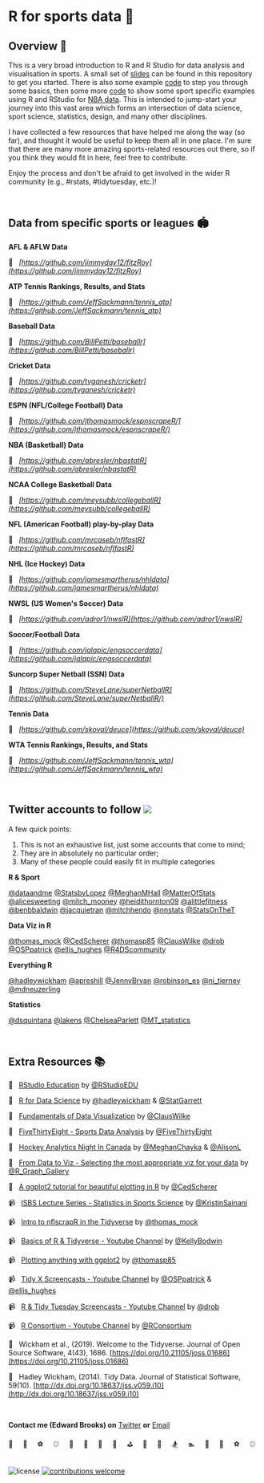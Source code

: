 # R for sports data 🏀                    

## Overview 💬

This is a very broad introduction to R and R Studio for data analysis and visualisation in sports. A small set of [slides](https://github.com/edbrooks/R_for_sports_data/main/slides/slides.html) can be found in this repository to get you started. There is also some example [code](https://github.com/edbrooks/R_for_sports_data/main/scripts/basics_in_r.R) to step you through some basics, then some more [code](https://github.com/edbrooks/R_for_sports_data/main/scripts/NBA_data_in_r.R) to show some sport specific examples using R and RStudio for [NBA data](https://github.com/edbrooks/R_for_sports_data/main/data/NBA_2017-18_AdvancedStats_Salary.csv). This is intended to jump-start your journey into this vast area which forms an intersection of data science, sport science, statistics, design, and many other disciplines.

I have collected a few resources that have helped me along the way (so far), and thought it would be useful to keep them all in one place. I'm sure that there are many more amazing sports-related resources out there, so if you think they would fit in here, feel free to contribute. 

Enjoy the process and don't be afraid to get involved in the wider R community (e.g., #rstats, #tidytuesday, etc.)!


<br />

## Data from specific sports or leagues 🏟️

**AFL & AFLW Data**

🔗 &nbsp; *[https://github.com/jimmyday12/fitzRoy](https://github.com/jimmyday12/fitzRoy)*

**ATP Tennis Rankings, Results, and Stats**

🔗 &nbsp; *[https://github.com/JeffSackmann/tennis_atp](https://github.com/JeffSackmann/tennis_atp)*

**Baseball Data**

🔗 &nbsp; *[https://github.com/BillPetti/baseballr](https://github.com/BillPetti/baseballr)* 

**Cricket Data**

🔗 &nbsp; *[https://github.com/tvganesh/cricketr](https://github.com/tvganesh/cricketr)* 

**ESPN (NFL/College Football) Data**

🔗 &nbsp; *[https://github.com/jthomasmock/espnscrapeR/](https://github.com/jthomasmock/espnscrapeR/)*

**NBA (Basketball) Data**

🔗 &nbsp; *[https://github.com/abresler/nbastatR](https://github.com/abresler/nbastatR)* 

**NCAA College Basketball Data**

🔗 &nbsp; *[https://github.com/meysubb/collegeballR](https://github.com/meysubb/collegeballR)* 

**NFL (American Football) play-by-play Data**

🔗 &nbsp; *[https://github.com/mrcaseb/nflfastR](https://github.com/mrcaseb/nflfastR)* 

**NHL (Ice Hockey) Data**

🔗 &nbsp; *[https://github.com/jamesmartherus/nhldata](https://github.com/jamesmartherus/nhldata)* 

**NWSL (US Women's Soccer) Data**

🔗 &nbsp; *[https://github.com/adror1/nwslR](https://github.com/adror1/nwslR)* 

**Soccer/Football Data**

🔗 &nbsp; *[https://github.com/jalapic/engsoccerdata](https://github.com/jalapic/engsoccerdata)* 

**Suncorp Super Netball (SSN) Data**

🔗 &nbsp; *[https://github.com/SteveLane/superNetballR](https://github.com/SteveLane/superNetballR/)* 

**Tennis Data**

🔗 &nbsp; *[https://github.com/skoval/deuce](https://github.com/skoval/deuce)*

**WTA Tennis Rankings, Results, and Stats**

🔗 &nbsp; *[https://github.com/JeffSackmann/tennis_wta](https://github.com/JeffSackmann/tennis_wta)*

<br />

## Twitter accounts to follow <img src="https://img.icons8.com/fluent/48/000000/twitter.png"/>
A few quick points:
1. This is not an exhaustive list, just some accounts that come to mind; 
2. They are in absolutely no particular order;
3. Many of these people could easily fit in multiple categories

**R & Sport**

[@dataandme](https://twitter.com/dataandme)
[@StatsbyLopez](https://twitter.com/StatsbyLopez)
[@MeghanMHall](https://twitter.com/MeghanMHall)
[@MatterOfStats](https://twitter.com/MatterOfStats)
[@alicesweeting](https://twitter.com/alicesweeting)
[@mitch_mooney](https://twitter.com/mitch_mooney)
[@heidithornton09](https://twitter.com/heidithornton09)
[@alittlefitness](https://twitter.com/alittlefitness)
[@benbbaldwin](https://twitter.com/benbbaldwin)
[@jacquietran](https://twitter.com/jacquietran)
[@mitchhendo](https://twitter.com/mitchhendo)
[@nnstats](https://twitter.com/nnstats)
[@StatsOnTheT](https://twitter.com/StatsOnTheT)

**Data Viz in R**

[@thomas_mock](https://twitter.com/thomas_mock)
[@CedScherer](https://twitter.com/CedScherer)
[@thomasp85](https://twitter.com/thomasp85)
[@ClausWilke](https://twitter.com/@ClausWilke)
[@drob](https://twitter.com/drob)
[@OSPpatrick](https://twitter.com/OSPpatrick)
[@ellis_hughes](https://twitter.com/ellis_hughes)
[@R4DScommunity](https://twitter.com/R4DScommunity)


**Everything R**

[@hadleywickham](https://twitter.com/hadleywickham)
[@apreshill](https://twitter.com/apreshill)
[@JennyBryan](https://twitter.com/JennyBryan)
[@robinson_es](https://twitter.com/robinson_es)
[@nj_tierney](https://twitter.com/nj_tierney)
[@mdneuzerling](https://twitter.com/mdneuzerling)


**Statistics**

[@dsquintana](https://twitter.com/dsquintana)
[@lakens](https://twitter.com/lakens)
[@ChelseaParlett](https://twitter.com/ChelseaParlett)
[@MT_statistics](https://twitter.com/MT_statistics)

<br />

## Extra Resources 📚

📑 &nbsp; [RStudio Education](https://education.rstudio.com/) by [@RStudioEDU](https://twitter.com/RStudioEDU)

📑 &nbsp; [R for Data Science](https://r4ds.had.co.nz/) by [@hadleywickham](https://twitter.com/hadleywickham) & [@StatGarrett](https://twitter.com/StatGarrett)

📑 &nbsp; [Fundamentals of Data Visualization](https://serialmentor.com/dataviz/) by [@ClausWilke](https://twitter.com/ClausWilke)

📑 &nbsp; [FiveThirtyEight - Sports Data Analysis](https://fivethirtyeight.com/sports/) by [@FiveThirtyEight](https://twitter.com/FiveThirtyEight)

📑 &nbsp; [Hockey Analytics Night In Canada](https://www.hanic-analytics.com/) by [@MeghanChayka](https://twitter.com/MeghanChayka) & [@AlisonL](https://twitter.com/AlisonL)

📑 &nbsp; [From Data to Viz - Selecting the most appropriate viz for your data](https://www.data-to-viz.com/) by [@R_Graph_Gallery](https://twitter.com/R_Graph_Gallery)

📑 &nbsp; [A ggplot2 tutorial for beautiful plotting in R](https://cedricscherer.netlify.app/2019/08/05/a-ggplot2-tutorial-for-beautiful-plotting-in-r/) by [@CedScherer](https://twitter.com/CedScherer)

📹 &nbsp; [ISBS Lecture Series - Statistics in Sports Science](https://www.youtube.com/watch?v=LKiX54NglCo) by [@KristinSainani](https://twitter.com/KristinSainani)

📹 &nbsp; [Intro to nflscrapR in the Tidyverse](https://www.youtube.com/watch?v=30RerZLFgUQ) by [@thomas_mock](https://twitter.com/thomas_mock)

📹 &nbsp; [Basics of R & Tidyverse - Youtube Channel](https://www.youtube.com/user/SuperKrazy2000/videos) by [@KellyBodwin](https://twitter.com/KellyBodwin)

📹 &nbsp; [Plotting anything with ggplot2](https://www.youtube.com/c/ThomasLinPedersen/videos) by [@thomasp85](https://twitter.com/thomasp85)

📹 &nbsp; [Tidy X Screencasts - Youtube Channel](https://www.youtube.com/channel/UCP8l94xtoemCH_GxByvTuFQ/videos) by [@OSPpatrick](https://twitter.com/OSPpatrick) & [@ellis_hughes](https://twitter.com/ellis_hughes)

📹 &nbsp; [R & Tidy Tuesday Screencasts - Youtube Channel](https://www.youtube.com/user/safe4democracy/videos) by [@drob](https://twitter.com/drob)

📹 &nbsp; [R Consortium - Youtube Channel](https://www.youtube.com/channel/UC_R5smHVXRYGhZYDJsnXTwg/videos) by [@RConsortium](https://twitter.com/RConsortium)

📝 &nbsp; Wickham et al., (2019). Welcome to the Tidyverse. Journal of Open Source Software, 4(43), 1686. [https://doi.org/10.21105/joss.01686](https://doi.org/10.21105/joss.01686)

📝 &nbsp; Hadley Wickham, (2014). Tidy Data. Journal of Statistical Software, 59(10). [http://dx.doi.org/10.18637/jss.v059.i10](http://dx.doi.org/10.18637/jss.v059.i10)

<br />

**Contact me (Edward Brooks) on** [Twitter](https://twitter.com/Ed_R_Brooks) **or** [Email](mailto:edwardbrooksau@gmail.com) 

🏈  &nbsp; &nbsp; 🏀 &nbsp; &nbsp; ⚽ &nbsp; &nbsp; ⚾ &nbsp; &nbsp; 🎾 &nbsp; &nbsp; 🎱 &nbsp; &nbsp; 🏉 &nbsp; &nbsp; 🎳 &nbsp; &nbsp; ⛳ &nbsp; &nbsp; 🏃 &nbsp; &nbsp; 🚴 &nbsp; &nbsp; 🏂 &nbsp; &nbsp; 🏊 &nbsp; &nbsp; 🏈  &nbsp; &nbsp; 🏀 &nbsp; &nbsp; ⚽ &nbsp; &nbsp; ⚾ &nbsp; &nbsp; 


![license](https://img.shields.io/github/license/edbrooks/R_for_sports_data) 
[![contributions welcome](https://img.shields.io/badge/contributions-welcome-brightgreen.svg?style=flat)](https://github.com/dwyl/esta/issues) 
